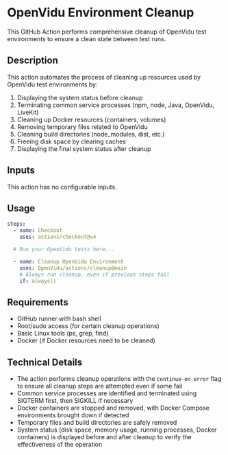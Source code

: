 # OpenVidu Environment Cleanup

This GitHub Action performs comprehensive cleanup of OpenVidu test environments to ensure a clean state between test runs.

## Description

This action automates the process of cleaning up resources used by OpenVidu test environments by:

1. Displaying the system status before cleanup
2. Terminating common service processes (npm, node, Java, OpenVidu, LiveKit)
3. Cleaning up Docker resources (containers, volumes)
4. Removing temporary files related to OpenVidu
5. Cleaning build directories (node_modules, dist, etc.)
6. Freeing disk space by clearing caches
7. Displaying the final system status after cleanup

## Inputs

This action has no configurable inputs.

## Usage

```yaml
steps:
  - name: Checkout
    uses: actions/checkout@v4

  # Run your OpenVidu tests here...

  - name: Cleanup OpenVidu Environment
    uses: OpenVidu/actions/cleanup@main
    # Always run cleanup, even if previous steps fail
    if: always()
```

## Requirements

- GitHub runner with bash shell
- Root/sudo access (for certain cleanup operations)
- Basic Linux tools (ps, grep, find)
- Docker (if Docker resources need to be cleaned)

## Technical Details

- The action performs cleanup operations with the `continue-on-error` flag to ensure all cleanup steps are attempted even if some fail
- Common service processes are identified and terminated using SIGTERM first, then SIGKILL if necessary
- Docker containers are stopped and removed, with Docker Compose environments brought down if detected
- Temporary files and build directories are safely removed
- System status (disk space, memory usage, running processes, Docker containers) is displayed before and after cleanup to verify the effectiveness of the operation